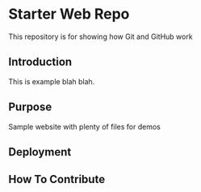 # Starter Web Repo

This repository is for showing how Git and GitHub work

## Introduction

This is example blah blah. 

## Purpose

Sample website with plenty of files for demos

## Deployment

## How To Contribute
